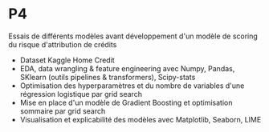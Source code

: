 # P4
Essais de différents modèles avant développement d'un modèle de scoring du risque d'attribution de crédits
- Dataset Kaggle Home Credit
- EDA, data wrangling & feature engineering avec Numpy, Pandas, SKlearn (outils pipelines & transformers), Scipy-stats
- Optimisation des hyperparamètres et du nombre de variables d'une régression logistique par grid search 
- Mise en place d'un modèle de Gradient Boosting et optimisation sommaire par grid search
- Visualisation et explicabilité des modèles avec Matplotlib, Seaborn, LIME

